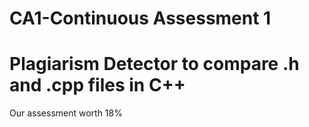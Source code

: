 # CA1-Continuous Assessment 1
# Plagiarism Detector to compare .h and .cpp files in C++
Our assessment worth 18%
